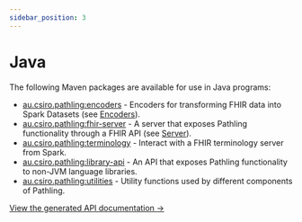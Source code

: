 ```yaml
---
sidebar_position: 3
---
```


# Java

The following Maven packages are available for use in Java programs:

- [au.csiro.pathling:encoders](https://search.maven.org/artifact/au.csiro.pathling/encoders) - Encoders for transforming FHIR data into Spark Datasets (see [Encoders](/docs/encoders)).
- [au.csiro.pathling:fhir-server](https://search.maven.org/artifact/au.csiro.pathling/fhir-server) - A server that exposes Pathling functionality through a FHIR API (see [Server](/docs/server)).
- [au.csiro.pathling:terminology](https://search.maven.org/artifact/au.csiro.pathling/terminology) - Interact with a FHIR terminology server from Spark.
- [au.csiro.pathling:library-api](https://search.maven.org/artifact/au.csiro.pathling/library-api) - An API that exposes Pathling functionality to non-JVM language libraries.
- [au.csiro.pathling:utilities](https://search.maven.org/artifact/au.csiro.pathling/utilities) - Utility functions used by different components of Pathling.

[View the generated API documentation &rarr;](pathname:///docs/java/index.html)
